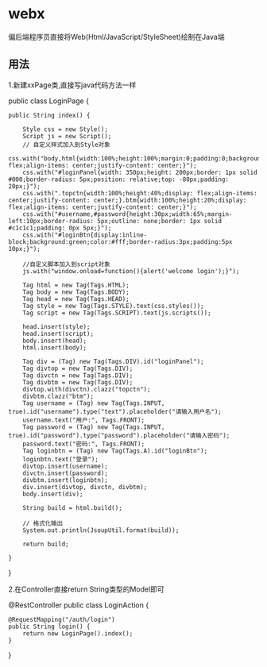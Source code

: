# webx
偏后端程序员直接将Web(Html/JavaScript/StyleSheet)绘制在Java端

## 用法

1.新建xxPage类,直接写java代码方法一样</br>

public class LoginPage {

	public String index() {

		Style css = new Style();
		Script js = new Script();
		// 自定义样式加入到Style对象
		css.with("body,html{width:100%;height:100%;margin:0;padding:0;background:#eee;display: flex;align-items: center;justify-content: center;}");
		css.with("#loginPanel{width: 350px;height: 200px;border: 1px solid #000;border-radius: 5px;position: relative;top: -80px;padding: 20px;}");
		css.with(".topctn{width:100%;height:40%;display: flex;align-items: center;justify-content: center;}.btm{width:100%;height:20%;display: flex;align-items: center;justify-content: center;}");
		css.with("#username,#password{height:30px;width:65%;margin-left:10px;border-radius: 5px;outline: none;border: 1px solid #c1c1c1;padding: 0px 5px;}");
		css.with("#loginBtn{display:inline-block;background:green;color:#fff;border-radius:3px;padding:5px 10px;}");
		
		//自定义脚本加入到script对象
		js.with("window.onload=function(){alert('welcome login');}");
		
		Tag html = new Tag(Tags.HTML);
		Tag body = new Tag(Tags.BODY);
		Tag head = new Tag(Tags.HEAD);
		Tag style = new Tag(Tags.STYLE).text(css.styles());
		Tag script = new Tag(Tags.SCRIPT).text(js.scripts());

		head.insert(style);
		head.insert(script);
		body.insert(head);
		html.insert(body);

		Tag div = (Tag) new Tag(Tags.DIV).id("loginPanel");
		Tag divtop = new Tag(Tags.DIV);
		Tag divctn = new Tag(Tags.DIV);
		Tag divbtm = new Tag(Tags.DIV);
		divtop.with(divctn).clazz("topctn");
		divbtm.clazz("btm");
		Tag username = (Tag) new Tag(Tags.INPUT, true).id("username").type("text").placeholder("请输入用户名");
		username.text("用户:", Tags.FRONT);
		Tag password = (Tag) new Tag(Tags.INPUT, true).id("password").type("password").placeholder("请输入密码");
		password.text("密码:", Tags.FRONT);
		Tag loginbtn = (Tag) new Tag(Tags.A).id("loginBtn");
		loginbtn.text("登录");
		divtop.insert(username);
		divctn.insert(password);
		divbtm.insert(loginbtn);
		div.insert(divtop, divctn, divbtm);
		body.insert(div);

		String build = html.build();

		// 格式化输出
		System.out.println(JsoupUtil.format(build));

		return build;

	}

}


2.在Controller直接return String类型的Model即可</br>

@RestController
public class LoginAction {

	@RequestMapping("/auth/login")
	public String login() {
		return new LoginPage().index();
	}
}


